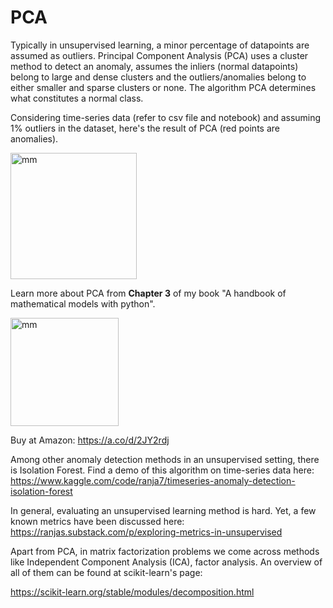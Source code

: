 # PCA 
Typically in unsupervised learning, a minor percentage of datapoints are assumed as outliers. Principal Component Analysis (PCA) uses a cluster method to detect an anomaly, assumes
the inliers (normal datapoints) belong to large and dense clusters and the outliers/anomalies belong to either smaller and sparse clusters or none. The algorithm PCA determines what constitutes
a normal class. 


Considering time-series data (refer to csv file and notebook) and assuming 1% outliers in the dataset, here's the result of PCA (red points are anomalies).
 
<img width="202" alt="mm" src="https://github.com/user-attachments/assets/a6f9baae-dfc6-4eef-a6e6-5f1b11da95a0">


Learn more about PCA from **Chapter 3** of my book "A handbook of mathematical models with python". 

<img width="173" alt="mm" src="https://github.com/user-attachments/assets/a41c6d0d-de7b-4767-a4a0-488593c606f6">

Buy at Amazon: https://a.co/d/2JY2rdj

Among other anomaly detection methods in an unsupervised setting, there is Isolation Forest. Find a demo of this algorithm on time-series data here:
 https://www.kaggle.com/code/ranja7/timeseries-anomaly-detection-isolation-forest

In general, evaluating an unsupervised learning method is hard. Yet, a few known metrics have been discussed here: 
https://ranjas.substack.com/p/exploring-metrics-in-unsupervised

Apart from PCA, in matrix factorization problems we come across methods like Independent Component Analysis (ICA), factor analysis. An overview of all of them can be found at scikit-learn's page: 

https://scikit-learn.org/stable/modules/decomposition.html


